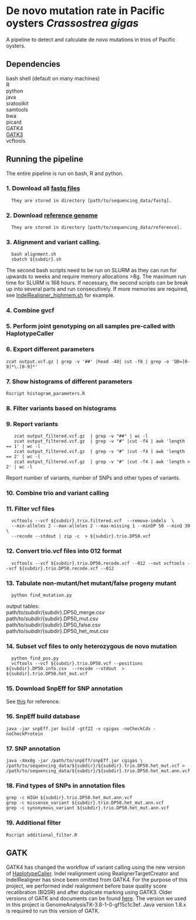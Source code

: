 # De novo mutation rate in Pacific oysters _Crassostrea gigas_
A pipeline to detect and calculate de novo mutations in trios of Pacific oysters. 

## Dependencies 
bash shell (default on many machines) \
R \
python \
java \
sratoolkit \
samtools \
bwa \
picard \
GATK4 \
[GATK3](#gatk)\
vcftools

## Running the pipeline
The entire pipeline is run on bash, R and python.

### 1. Download all [fastq files](https://www.ncbi.nlm.nih.gov/bioproject/566001)
      They are stored in directory [path/to/sequencing_data/fastq].
### 2. Download [reference genome](https://www.ncbi.nlm.nih.gov/assembly/GCA_902806645.1)
      They are stored in directory [path/to/sequencing_data/reference].
### 3. Alignment and variant calling.
      bash alignment.sh
      sbatch ${subdir}.sh
The second bash scripts need to be run on SLURM as they can run for upwards to weeks and require memory allocations >8g. 
The maximum run time for SLURM is 168 hours. If necessary, the second scripts can be break up into several parts and run consecutively. 
If more memories are required, see [IndelRealigner_highmem.sh](IndelRealigner_highmem.sh) for example.
### 4. Combine gvcf
### 5. Perform joint genotyping on all samples pre-called with HaplotypeCaller
### 6. Export different parameters 
	zcat output.vcf.gz | grep -v '##' |head -40| cut -f8 | grep -o 'QD=[0-9]*\.[0-9]*'
### 7. Show histograms of different parameters 
 	Rscript histogram_parameters.R
### 8. Filter variants based on histograms 
### 9. Report variants
       zcat output_filtered.vcf.gz  | grep -v "##" | wc -l
       zcat output_filtered.vcf.gz  | grep -v "#" |cut -f4 | awk 'length == 1' | wc -l
       zcat output_filtered.vcf.gz  | grep -v "#" |cut -f4 | awk 'length == 2' | wc -l
       zcat output_filtered.vcf.gz  | grep -v "#" |cut -f4 | awk 'length > 2' | wc -l
Report number of variants, number of SNPs and other types of variants.
### 10. Combine trio and variant calling 
### 11. Filter vcf files
      vcftools --vcf ${subdir}.trio.filtered.vcf  --remove-indels  \
      --min-alleles 2 --max-alleles 2 --max-missing 1 --minDP 50 --minQ 30  \
      --recode --stdout | zip -c  > ${subdir}.trio.DP50.vcf
### 12. Convert trio.vcf files into 012 format 
      vcftools --vcf ${subdir}.trio.DP50.recode.vcf --012 --out vcftools --vcf ${subdir}.trio.DP50.recode.vcf --012
### 13. Tabulate non-mutant/het mutant/false progeny mutant
      python find_mutation.py
output tables: \
path/to/${subdir}/${subdir}.DP50_merge.csv \
path/to/${subdir}/${subdir}.DP50_mut.csv \
path/to/${subdir}/${subdir}.DP50_false.csv \
path/to/${subdir}/${subdir}.DP50_het_mut.csv 
### 14. Subset vcf files to only  heterozygous de novo mutation
      python find_pos.py
      vcftools --vcf ${subdir}.trio.DP50.vcf --positions ${subdir}.DP50.info.csv  --recode --stdout  >  ${subdir}.trio.DP50.het_mut.vcf
### 15. Download SnpEff for SNP annotation
See [this](https://github.com/kdews/s-latissima-mutation-annotation/tree/main) for reference. 
### 16. SnpEff build database
	java -jar snpEff.jar build -gtf22 -v cgigas -noCheckCds -noCheckProtein
### 17. SNP annotation
	java -Xmx8g -jar /path/to/snpEff/snpEff.jar cgigas \
 	/path/to/sequencing_data/${subdir}/${subdir}.trio.DP50.het_mut.vcf > /path/to/sequencing_data/${subdir}/${subdir}.trio.DP50.het_mut.ann.vcf
### 18. Find types of SNPs in annotation files
	grep -c HIGH ${subdir}.trio.DP50.het_mut.ann.vcf
 	grep -c missense_variant ${subdir}.trio.DP50.het_mut.ann.vcf
  	grep -c synonymous_variant ${subdir}.trio.DP50.het_mut.ann.vcf
### 19. Additional filter 
	Rscript additional_filter.R
 




      
## <a name="gatk">GATK</a>
GATK4 has changed the workflow of variant calling using the new version of [HaplotypeCaller](https://github.com/broadinstitute/gatk-docs/blob/master/blog-2012-to-2019/2016-06-21-Changing_workflows_around_calling_SNPs_and_indels.md?id=7847). Indel realignment using RealignerTargetCreator and IndelRealigner has since been omitted from GATK4. 
For the purpose of this project, we performed indel realignment before base quality score recalibration (BQSR) and after duplicate marking using GATK3.
Older versions of GATK and documents can be found [here](https://github.com/broadinstitute/gatk-docs).
The version we used in this project is GenomeAnalysisTK-3.8-1-0-gf15c1c3ef. Java version 1.8.x is required to run this version of GATK.



